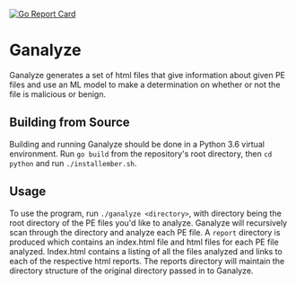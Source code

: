 [![Go Report Card](https://goreportcard.com/badge/github.com/masonj188/ganalyze)](https://goreportcard.com/report/github.com/masonj188/ganalyze)

# Ganalyze
Ganalyze generates a set of html files that give information about given PE files and use an ML model to make a determination on whether or not the file is malicious or benign.

## Building from Source

Building and running Ganalyze should be done in a Python 3.6 virtual environment. Run `go build` from the repository's root directory, then `cd python` and run `./installember.sh`.

## Usage

To use the program, run `./ganalyze <directory>`, with directory being the root directory of the PE files you'd like to analyze.  Ganalyze will recursively scan through the directory and analyze each PE file. A `report` directory is produced which contains an index.html file and html files for each PE file analyzed. Index.html contains a listing of all the files analyzed and links to each of the respective html reports.  The reports directory will maintain the directory structure of the original directory passed in to Ganalyze.
